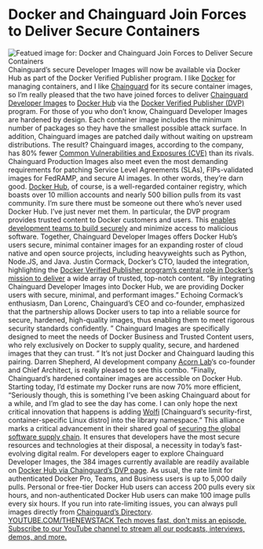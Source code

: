 # Docker and Chainguard Join Forces to Deliver Secure Containers
![Featued image for: Docker and Chainguard Join Forces to Deliver Secure Containers](https://cdn.thenewstack.io/media/2024/03/86c760d9-desk-593327_1280-2-1024x682.jpg)
Chainguard’s secure Developer Images will now be available via Docker Hub as part of the Docker Verified Publisher program.
I like
[Docker](https://www.docker.com/?utm_content=inline-mention) for managing containers, and I like [Chainguard](https://www.chainguard.dev/?utm_content=inline-mention) for its secure container images, so I’m really pleased that the two have joined forces to deliver [Chainguard Developer Images](https://www.chainguard.dev/chainguard-images) to [Docker Hub](https://hub.docker.com/) via the [Docker Verified Publisher (DVP)](https://docs.docker.com/trusted-content/dvp-program/) program.
For those of you who don’t know, Chainguard Developer Images are hardened by design. Each container image includes the minimum number of packages so they have the smallest possible attack surface. In addition, Chainguard images are patched daily without waiting on upstream distributions. The result? Chainguard images, according to the company, has 80% fewer
[Common Vulnerabilities and Exposures (CVE)](https://cve.mitre.org/) than its rivals.
Chainguard Production Images also meet even the most demanding requirements for patching Service Level Agreements (SLAs), FIPs-validated images for FedRAMP, and secure AI images. In other words, they’re darn good.
[Docker Hub](https://thenewstack.io/docker-hub-limits-what-they-are-and-how-to-route-around-them/), of course, is a well-regarded container registry, which boasts over 10 million accounts and nearly 500 billion pulls from its vast community. I’m sure there must be someone out there who’s never used Docker Hub. I’ve just never met them.
In particular, the DVP program provides trusted content to Docker customers and users. This
[enables development teams to build securely](https://thenewstack.io/how-to-enable-developer-teams-to-improve-container-security/) and minimize access to malicious software.
Together, Chainguard Developer Images offers Docker Hub’s users secure, minimal container images for an expanding roster of cloud native and open source projects, including heavyweights such as Python, Node.JS, and Java.
Justin Cormack, Docker’s CTO, lauded the integration, highlighting the
[Docker Verified Publisher program’s central role in Docker’s mission to deliver](https://thenewstack.io/docker-delivers-docker-extensions-docker-desktop-for-linux/) a wide array of trusted, top-notch content. “By integrating Chainguard Developer Images into Docker Hub, we are providing Docker users with secure, minimal, and performant images.”
Echoing Cormack’s enthusiasm, Dan Lorenc, Chainguard’s CEO and co-founder, emphasized that the partnership allows Docker users to tap into a reliable source for secure, hardened, high-quality images, thus enabling them to meet rigorous security standards confidently. ” Chainguard Images are specifically designed to meet the needs of Docker Business and Trusted Content users, who rely exclusively on Docker to supply quality, secure, and hardened images that they can trust. ”
It’s not just Docker and Chainguard lauding this pairing. Darren Shepherd, AI development company
[Acorn Lab](https://www.acorn.io/)‘s co-founder and Chief Architect, is really pleased to see this combo. “Finally, Chainguard’s hardened container images are accessible on Docker Hub. Starting today, I’d estimate my Docker runs are now 70% more efficient, “Seriously though, this is something I’ve been asking Chainguard about for a while, and I’m glad to see the day has come. I can only hope the next critical innovation that happens is adding [Wolfi](https://github.com/wolfi-dev) [Chainguard’s security-first, container-specific Linux distro] into the library namespace.”
This alliance marks a critical advancement in their shared goal of
[securing the global software supply chain](https://thenewstack.io/linux-foundations-sigstore-aims-to-more-easily-secure-software-supply-chains/). It ensures that developers have the most secure resources and technologies at their disposal, a necessity in today’s fast-evolving digital realm.
For developers eager to explore Chainguard Developer Images, the 384 images currently available are readily available on
[Docker Hub via Chainguard’s DVP page](https://hub.docker.com/u/chainguard).
As usual, the rate limit for authenticated Docker Pro, Teams, and Business users is up to 5,000 daily pulls. Personal or free-tier Docker Hub users can access 200 pulls every six hours, and non-authenticated Docker Hub users can make 100 image pulls every six hours. If you run into rate-limiting issues, you can always pull images directly from
[Chainguard’s Directory](https://images.chainguard.dev/?category=featured?utm_source=blog&utm_medium=website&utm_campaign=FY25-EC-Blog_sourced). [
YOUTUBE.COM/THENEWSTACK
Tech moves fast, don't miss an episode. Subscribe to our YouTube
channel to stream all our podcasts, interviews, demos, and more.
](https://youtube.com/thenewstack?sub_confirmation=1)